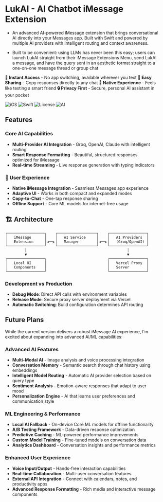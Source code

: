 # LukAI - AI Chatbot iMessage Extension

- An advanced AI-powered iMessage extension that brings conversational AI directly into your Messages app. Built with Swift and powered by multiple AI providers with intelligent routing and context awareness.

- Built to be convenient: using LLMs has never been this easy; users can launch LukAI straight from their iMessage Extensions Menu, send LukAI a message, and have the query sent in an aesthetic format straight to a one-on-one message thread or group chat

**🚀 Instant Access** - No app switching, available wherever you text
**👥 Easy Sharing** - Copy responses directly to any chat
**📱 Native Experience** - Feels like texting a smart friend
**🔒 Privacy First** - Secure, personal AI assistant in your pocket

![iOS](https://img.shields.io/badge/iOS-15.0+-blue.svg)
![Swift](https://img.shields.io/badge/Swift-5.0+-orange.svg)
![License](https://img.shields.io/badge/License-MIT-green.svg)
![AI](https://img.shields.io/badge/AI-GPT--4%20%7C%20Claude%20%7C%20Groq-purple.svg)

## Features

### **Core AI Capabilities**
- **Multi-Provider AI Integration** - Groq, OpenAI, Claude with intelligent routing
- **Smart Response Formatting** - Beautiful, structured responses optimized for iMessage
- **Real-time Streaming** - Live response generation with typing indicators

### 📱 **User Experience**
- **Native iMessage Integration** - Seamless Messages app experience
- **Adaptive UI** - Works in both compact and expanded modes
- **Copy-to-Chat** - One-tap response sharing
- **Offline Support** - Core ML models for internet-free usage

## 🏗️ **Architecture**

```
┌─────────────────┐    ┌──────────────────┐    ┌─────────────────┐
│   iMessage      │    │   AI Service     │    │   AI Providers  │
│   Extension     │◄──►│   Manager        │◄──►│   (Groq/OpenAI) │
└─────────────────┘    └──────────────────┘    └─────────────────┘
         │                                              │
         ▼                                              ▼
┌─────────────────┐                            ┌─────────────────┐
│   Local UI      │                            │   Vercel Proxy  │
│   Components    │                            │   Server        │
└─────────────────┘                            └─────────────────┘
```

### **Development vs Production**
- **Debug Mode**: Direct API calls with environment variables
- **Release Mode**: Secure proxy server deployment via Vercel
- **Automatic Switching**: Build configuration determines API routing

## **Future Plans**

While the current version delivers a robust iMessage AI experience, I'm excited about expanding into advanced AI/ML capabilities:

### **Advanced AI Features**
- **Multi-Modal AI** - Image analysis and voice processing integration
- **Conversation Memory** - Semantic search through chat history using embeddings
- **Intelligent Model Routing** - Automatic AI provider selection based on query type
- **Sentiment Analysis** - Emotion-aware responses that adapt to user mood
- **Personalization Engine** - AI that learns user preferences and communication style

### **ML Engineering & Performance**
- **Local AI Fallback** - On-device Core ML models for offline functionality
- **A/B Testing Framework** - Data-driven response optimization
- **Predictive Caching** - ML-powered performance improvements
- **Custom Model Training** - Fine-tuned models on conversation data
- **Analytics Dashboard** - Conversation insights and performance metrics

### **Enhanced User Experience**
- **Voice Input/Output** - Hands-free interaction capabilities
- **Real-time Collaboration** - Multi-user conversation features
- **External API Integration** - Connect with calendars, notes, and productivity apps
- **Advanced Response Formatting** - Rich media and interactive message components



